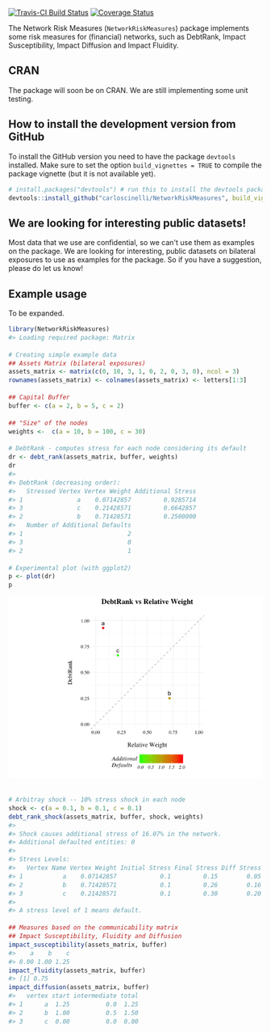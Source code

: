 <!-- README.md is generated from README.Rmd. Please edit that file -->
[![Travis-CI Build Status](https://travis-ci.org/carloscinelli/NetworkRiskMeasures.svg?branch=master)](https://travis-ci.org/carloscinelli/NetworkRiskMeasures) [![Coverage Status](https://img.shields.io/codecov/c/github/carloscinelli/NetworkRiskMeasures/master.svg)](https://codecov.io/github/carloscinelli/NetworkRiskMeasures?branch=master)

The Network Risk Measures (`NetworkRiskMeasures`) package implements some risk measures for (financial) networks, such as DebtRank, Impact Susceptibility, Impact Diffusion and Impact Fluidity.

CRAN
----

The package will soon be on CRAN. We are still implementing some unit testing.

How to install the development version from GitHub
--------------------------------------------------

To install the GitHub version you need to have the package `devtools` installed. Make sure to set the option `build_vignettes = TRUE` to compile the package vignette (but it is not available yet).

``` r
# install.packages("devtools") # run this to install the devtools package
devtools::install_github("carloscinelli/NetworkRiskMeasures", build_vignettes = TRUE)
```

We are looking for interesting public datasets!
-----------------------------------------------

Most data that we use are confidential, so we can't use them as examples on the package. We are looking for interesting, public datasets on bilateral exposures to use as examples for the package. So if you have a suggestion, please do let us know!

Example usage
-------------

To be expanded.

``` r
library(NetworkRiskMeasures)
#> Loading required package: Matrix

# Creating simple example data
## Assets Matrix (bilateral exposures)
assets_matrix <- matrix(c(0, 10, 3, 1, 0, 2, 0, 3, 0), ncol = 3)
rownames(assets_matrix) <- colnames(assets_matrix) <- letters[1:3]

## Capital Buffer
buffer <- c(a = 2, b = 5, c = 2)

## "Size" of the nodes
weights <-  c(a = 10, b = 100, c = 30)

# DebtRank - computes stress for each node considering its default
dr <- debt_rank(assets_matrix, buffer, weights)
dr
#> 
#> DebtRank (decreasing order):
#>   Stressed Vertex Vertex Weight Additional Stress
#> 1               a    0.07142857         0.9285714
#> 3               c    0.21428571         0.6642857
#> 2               b    0.71428571         0.2500000
#>   Number of Additional Defaults
#> 1                             2
#> 3                             0
#> 2                             1

# Experimental plot (with ggplot2)
p <- plot(dr)
p
```

![](README-unnamed-chunk-3-1.png)

``` r

# Arbitray shock -- 10% stress shock in each node
shock <- c(a = 0.1, b = 0.1, c = 0.1)
debt_rank_shock(assets_matrix, buffer, shock, weights)
#> 
#> Shock causes additional stress of 16.07% in the network. 
#> Additional defaulted entities: 0 
#> 
#> Stress Levels: 
#>   Vertex Name Vertex Weight Initial Stress Final Stress Diff Stress
#> 1           a    0.07142857            0.1         0.15        0.05
#> 2           b    0.71428571            0.1         0.26        0.16
#> 3           c    0.21428571            0.1         0.30        0.20
#> 
#> A stress level of 1 means default.

## Measures based on the communicability matrix
## Impact Susceptibility, Fluidity and Diffusion
impact_susceptibility(assets_matrix, buffer)
#>    a    b    c 
#> 0.00 1.00 1.25
impact_fluidity(assets_matrix, buffer)
#> [1] 0.75
impact_diffusion(assets_matrix, buffer)
#>   vertex start intermediate total
#> 1      a  1.25          0.0  1.25
#> 2      b  1.00          0.5  1.50
#> 3      c  0.00          0.0  0.00
```
